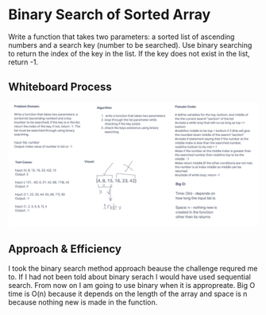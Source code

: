 # Binary Search of Sorted Array

Write a function that takes two parameters: a sorted list of ascending numbers and a search key (number to be searched). Use binary searching to return the index of the key in the list. If the key does not exist in the list, return -1.

## Whiteboard Process

![Whiteboard Image](./array_binary_search.png)

## Approach & Efficiency

I took the binary search method approach beause the challenge requred me to. If I had not been told about binary serach I would have used sequential search. From now on I am going to use binary when it is appropreate. Big O time is O(n) because it depends on the length of the array and space is n because nothing new is made in the function.
